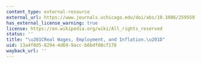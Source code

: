 ```yaml
---
content_type: external-resource
external_url: https://www.journals.uchicago.edu/doi/abs/10.1086/259559?journalCode=jpe
has_external_license_warning: true
license: https://en.wikipedia.org/wiki/All_rights_reserved
status: ''
title: "\u201CReal Wages, Employment, and Inflation.\u201D"
uid: 13a4f8d5-8294-4d69-9acc-b8bdf08cf178
wayback_url: ''
---
```

